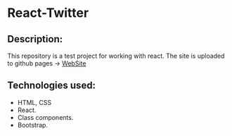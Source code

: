 #  React-Twitter
## Description:
This repository is a test project for working with react.
The site is uploaded to github pages -> [WebSite]()
## Technologies used:
* HTML, CSS
* React.
* Class components.
* Bootstrap.
